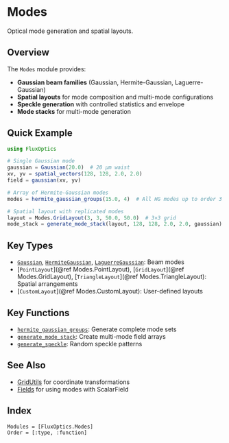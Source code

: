 # Modes

Optical mode generation and spatial layouts.

## Overview

The `Modes` module provides:
- **Gaussian beam families** (Gaussian, Hermite-Gaussian, Laguerre-Gaussian)
- **Spatial layouts** for mode composition and multi-mode configurations
- **Speckle generation** with controlled statistics and envelope
- **Mode stacks** for multi-mode generation

## Quick Example

```julia
using FluxOptics

# Single Gaussian mode
gaussian = Gaussian(20.0)  # 20 μm waist
xv, yv = spatial_vectors(128, 128, 2.0, 2.0)
field = gaussian(xv, yv)

# Array of Hermite-Gaussian modes
modes = hermite_gaussian_groups(15.0, 4)  # All HG modes up to order 3

# Spatial layout with replicated modes
layout = Modes.GridLayout(3, 3, 50.0, 50.0)  # 3×3 grid
mode_stack = generate_mode_stack(layout, 128, 128, 2.0, 2.0, gaussian)
```

## Key Types

- [`Gaussian`](@ref), [`HermiteGaussian`](@ref), [`LaguerreGaussian`](@ref): Beam modes
- [`PointLayout`](@ref Modes.PointLayout), [`GridLayout`](@ref Modes.GridLayout), [`TriangleLayout`](@ref Modes.TriangleLayout): Spatial arrangements
- [`CustomLayout`](@ref Modes.CustomLayout): User-defined layouts

## Key Functions

- [`hermite_gaussian_groups`](@ref): Generate complete mode sets
- [`generate_mode_stack`](@ref): Create multi-mode field arrays
- [`generate_speckle`](@ref): Random speckle patterns

## See Also

- [GridUtils](../gridutils/index.md) for coordinate transformations
- [Fields](../fields/index.md) for using modes with ScalarField

## Index

```@index
Modules = [FluxOptics.Modes]
Order = [:type, :function]
```
